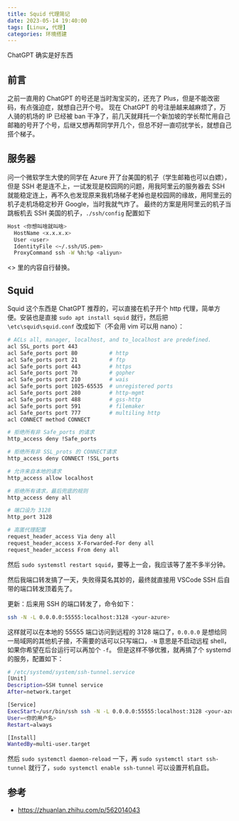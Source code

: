 ```yaml
---
title: Squid 代理简记
date: 2023-05-14 19:40:00
tags: [Linux, 代理]
categories: 环境搭建
---
```


ChatGPT 确实是好东西
<!--more-->

## 前言

之前一直用的 ChatGPT 的号还是当时淘宝买的，还充了 Plus，但是不能改密码，有点强迫症，就想自己开个号。
现在 ChatGPT 的号注册越来越麻烦了，万人骑的机场的 IP 已经被 ban 干净了，前几天就拜托一个新加坡的学长帮忙用自己邮箱的号开了个号，后继又想再帮同学开几个，但总不好一直叨扰学长，就想自己搭个梯子。

## 服务器

问一个微软学生大使的同学在 Azure 开了台美国的机子（学生邮箱也可以白嫖），但是 SSH 老是连不上，一试发现是校园网的问题，用我阿里云的服务器去 SSH 就能稳定连上，再不久也发现原来我机场梯子老掉也是校园网的缘故，用阿里云的机子走机场稳定秒开 Google，当时我就气炸了。
最终的方案是用阿里云的机子当跳板机去 SSH 美国的机子，`./ssh/config` 配置如下

```bash
Host <你想叫啥就叫啥>
  HostName <x.x.x.x>
  User <user>
  IdentityFile <~/.ssh/US.pem>
  ProxyCommand ssh -W %h:%p <aliyun>
```

<> 里的内容自行替换。

## Squid

Squid 这个东西是 ChatGPT 推荐的，可以直接在机子开个 http 代理，简单方便。安装也是直接 `sudo apt install squid` 就行，然后把 `\etc\squid\squid.conf` 改成如下（不会用 vim 可以用 nano）：

```bash
# ACLs all, manager, localhost, and to_localhost are predefined.
acl SSL_ports port 443
acl Safe_ports port 80          # http
acl Safe_ports port 21          # ftp
acl Safe_ports port 443         # https
acl Safe_ports port 70          # gopher
acl Safe_ports port 210         # wais
acl Safe_ports port 1025-65535  # unregistered ports
acl Safe_ports port 280         # http-mgmt
acl Safe_ports port 488         # gss-http
acl Safe_ports port 591         # filemaker
acl Safe_ports port 777         # multiling http
acl CONNECT method CONNECT

# 拒绝所有非 Safe_ports 的请求
http_access deny !Safe_ports

# 拒绝所有非 SSL_prots 的 CONNECT请求
http_access deny CONNECT !SSL_ports

# 允许来自本地的请求
http_access allow localhost

# 拒绝所有请求，最后兜底的规则
http_access deny all

# 端口设为 3128
http_port 3128

# 高匿代理配置
request_header_access Via deny all
request_header_access X-Forwarded-For deny all
request_header_access From deny all
```

然后 `sudo systemstl restart squid`，要等上一会，我应该等了差不多半分钟。

然后我端口转发搞了一天，失败得莫名其妙的，最终就直接用 VSCode SSH 后自带的端口转发顶着先了。

更新：后来用 SSH 的端口转发了，命令如下：

```bash
ssh -N -L 0.0.0.0:55555:localhost:3128 <your-azure>
```

这样就可以在本地的 55555 端口访问到远程的 3128 端口了，`0.0.0.0` 是想给同一局域网的其他机子接，不需要的话可以只写端口，`-N` 意思是不启动远程 shell，如果你希望在后台运行可以再加个 `-f`。
但是这样不够优雅，就再搞了个 systemd 的服务，配置如下：

```bash
# /etc/systemd/system/ssh-tunnel.service
[Unit]
Description=SSH tunnel service
After=network.target

[Service]
ExecStart=/usr/bin/ssh ssh -N -L 0.0.0.0:55555:localhost:3128 <your-azure>
User=<你的用户名>
Restart=always

[Install]
WantedBy=multi-user.target
```

然后 `sudo systemctl daemon-reload` 一下，再 `sudo systemctl start ssh-tunnel` 就行了，`sudo systemctl enable ssh-tunnel` 可以设置开机自启。

## 参考

* <https://zhuanlan.zhihu.com/p/562014043>
